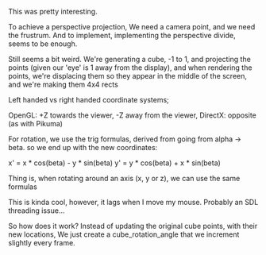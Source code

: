 This was pretty interesting.

To achieve a perspective projection,
We need a camera point,
and we need the frustrum.
And to implement, implementing the perspective divide,
seems to be enough.


Still seems a bit weird.
We're generating a cube, -1 to 1,
and projecting the points (given our 'eye' is 1 away from the display),
and when rendering the points, we're displacing them so they appear in the middle of the screen,
and we're making them 4x4 rects


Left handed vs right handed coordinate systems;

OpenGL: +Z towards the viewer, -Z away from the viewer,
DirectX: opposite (as with Pikuma)

For rotation,
we use the trig formulas, derived from going from alpha -> beta.
so we end up with the new coordinates:

x' = x * cos(beta) - y * sin(beta)
y' = y * cos(beta) + x * sin(beta)

Thing is, when rotating around an axis (x, y or z),
we can use the same formulas

This is kinda cool, however, it lags when I move my mouse.
Probably an SDL threading issue...

So how does it work?
Instead of updating the original cube points, with their new locations,
We just create a cube_rotation_angle that we increment slightly every frame.



